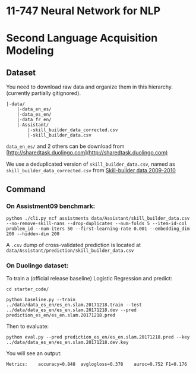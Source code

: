 # 11-747 Neural Network for NLP
# Second Language Acquisition Modeling

## Dataset

You need to download raw data and organize them in this hierarchy. (currently partially gitignored).

	|-data/
   		|-data_en_es/
   		|-data_es_en/
   		|-data_fr_en/
   		|-Assistant/
			|-skill_builder_data_corrected.csv
			|-skill_builder_data.csv

`data_en_es/` and 2 others can be download from [http://sharedtask.duolingo.com](http://sharedtask.duolingo.com)

We use a deduplicated version of `skill_builder_data.csv`, named as `skill_builder_data_corrected.csv` from [Skill-builder data 2009-2010](https://sites.google.com/site/assistmentsdata/home/assistment-2009-2010-data/skill-builder-data-2009-2010)


## Command

### On Assistment09 benchmark:

    python ./cli.py ncf assistments data/Assistant/skill_builder_data.csv --no-remove-skill-nans --drop-duplicates --num-folds 5 --item-id-col problem_id --num-iters 50 --first-learning-rate 0.001 --embedding_dim 200 --hidden-dim 200

A `.csv` dump of cross-validated prediction is located at `data/Assistant/prediction/skill_builder_data.csv`
 
### On Duolingo dataset:

To train a (official release baseline) Logistic Regression and predict:

	cd starter_code/
	
	python baseline.py --train ../data/data_es_en/es_en.slam.20171218.train --test ../data/data_es_en/es_en.slam.20171218.dev --pred prediction_es_en/es_en.slam.20171218.pred 

Then to evaluate:
	
	python eval.py --pred prediction_es_en/es_en.slam.20171218.pred --key ../data/data_es_en/es_en.slam.20171218.dev.key

You will see an output:
	
	Metrics:	accuracy=0.848	avglogloss=0.378	auroc=0.752	F1=0.176
 
